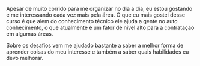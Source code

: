 Apesar de muito corrido para me organizar no dia a dia, eu estou gostando e me interessando cada vez mais pela área. O que eu mais gostei desse curso é que alem do conhecimento técnico ele ajuda a gente no auto conhecimento, o que atualmente é um fator de nivel alto para a contrataçao em algumas áreas. 

Sobre os desafios vem me ajudado bastante a saber a melhor forma de aprender coisas do meu interesse e também a saber quais habilidades eu devo melhorar.